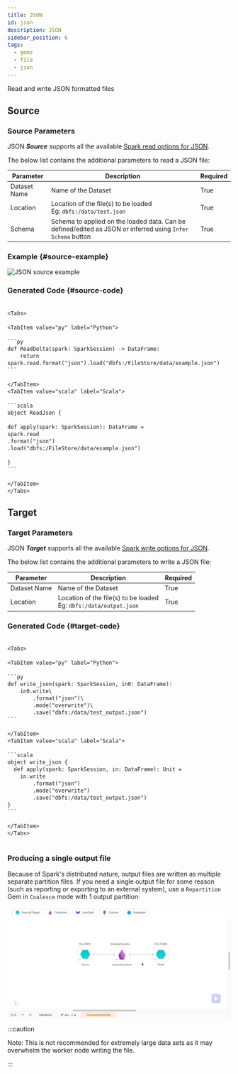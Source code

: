 ```yaml
---
title: JSON
id: json
description: JSON
sidebar_position: 6
tags:
  - gems
  - file
  - json
---
```


Read and write JSON formatted files

## Source

### Source Parameters

JSON **_Source_** supports all the available [Spark read options for JSON](https://spark.apache.org/docs/latest/sql-data-sources-json.html).

The below list contains the additional parameters to read a JSON file:

| Parameter    | Description                                                                                                 | Required |
| ------------ | ----------------------------------------------------------------------------------------------------------- | -------- |
| Dataset Name | Name of the Dataset                                                                                         | True     |
| Location     | Location of the file(s) to be loaded <br/> Eg: `dbfs:/data/test.json`                                       | True     |
| Schema       | Schema to applied on the loaded data. Can be defined/edited as JSON or inferred using `Infer Schema` button | True     |

### Example {#source-example}

![JSON source example](./img/json/json_source.gif)

### Generated Code {#source-code}

````mdx-code-block

<Tabs>

<TabItem value="py" label="Python">

```py
def ReadDelta(spark: SparkSession) -> DataFrame:
    return spark.read.format("json").load("dbfs:/FileStore/data/example.json")
```

</TabItem>
<TabItem value="scala" label="Scala">

```scala
object ReadJson {

def apply(spark: SparkSession): DataFrame =
spark.read
.format("json")
.load("dbfs:/FileStore/data/example.json")

}
```

</TabItem>
</Tabs>

````

## Target

### Target Parameters

JSON **_Target_** supports all the available [Spark write options for JSON](https://spark.apache.org/docs/latest/sql-data-sources-json.html).

The below list contains the additional parameters to write a JSON file:

| Parameter    | Description                                                             | Required |
| ------------ | ----------------------------------------------------------------------- | -------- |
| Dataset Name | Name of the Dataset                                                     | True     |
| Location     | Location of the file(s) to be loaded <br/> Eg: `dbfs:/data/output.json` | True     |

### Generated Code {#target-code}

````mdx-code-block

<Tabs>

<TabItem value="py" label="Python">

```py
def write_json(spark: SparkSession, in0: DataFrame):
    in0.write\
        .format("json")\
        .mode("overwrite")\
        .save("dbfs:/data/test_output.json")
```

</TabItem>
<TabItem value="scala" label="Scala">

```scala
object write_json {
  def apply(spark: SparkSession, in: DataFrame): Unit =
    in.write
        .format("json")
        .mode("overwrite")
        .save("dbfs:/data/test_output.json")
}
```

</TabItem>
</Tabs>


````

### Producing a single output file

Because of Spark's distributed nature, output files are written as multiple separate partition files. If you need a single output file for some reason (such as reporting or exporting to an external system), use a `Repartition` Gem in `Coalesce` mode with 1 output partition:

![Coalesce example](img/coalesce.gif)

:::caution

Note: This is not recommended for extremely large data sets as it may overwhelm the worker node writing the file.

:::
